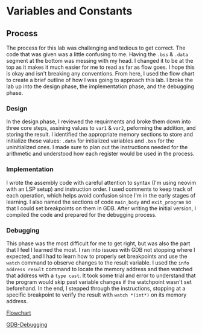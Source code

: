 # Variables and Constants

## Process
The process for this lab was challenging and tedious to get correct. The code that was given was a little confusing to me. Having the `.bss` & `.data` segment at the bottom was messing with my head. I changed it to be at the top as it makes it much easier for me to read as far as flow goes. I hope this is okay and isn't breaking any conventions. From here, I used the flow chart to create a brief outline of how I was going to approach this lab. I broke the lab up into the design phase, the implementation phase, and the debugging phase. 

### Design 
In the design phase, I reviewed the requirments and broke them down into three core steps, assining values to `var1` & `var2`, peforming the addition, and storing the result. I identified the appropriate memory sections to store and initialize these values:
`.data` for initialized variables and `.bss` for the uninitialized ones. I made sure to plan out the instructions needed for the 
arithmetic and understood how each register would be used in the process.

### Implementation
I wrote the assembly code with careful attention to syntax (I'm using neovim with an LSP setup) and instruction order. I used comments to keep track of each operation, which helps avoid confusion since I'm in the early stages of learning. I also named the sections of code `main_body` and `exit_program` so that I could set breakpoints on them in GDB. After writing the initial version, I compiled the code and prepared for the debugging process.

### Debugging
This phase was the most difficult for me to get right, but was also the part that I feel I learned the most. I ran into issues with GDB not stopping where I expected, and I had to learn how to properly set breakpoints and use the `watch` command to observe changes to the result variable. I used the `info address result` command to locate the memory address and then watched that address with a `type cast`. It took some trial and error to understand that the program would skip past variable changes if the watchpoint wasn't set beforehand. In the end, I stepped through the instructions, stopping at a specific breakpoint to verify the result with `watch *(int*)` on its memory address.

[Flowchart](docs/constants_variables.drawio.png)  

[GDB-Debugging](docs/gdbDbugging.png)
